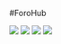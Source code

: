 # F o r o H u b 
 <p align="left">
   <img src="https://img.shields.io/badge/STATUS-EN%20DESAROLLO-green">
   <img src="https://camo.githubusercontent.com/0334988e8d4190c3a5068f84b1c0656313c3739b4e707c098d7c093b3d1dbeb3/68747470733a2f2f696d672e736869656c64732e696f2f62616467652f4944452d496e74656c6c696a5f494445412d626c7565">
   <img src="https://camo.githubusercontent.com/c1df072de064a136599447b3fdf8fcd9b20e34b68a0eecb81c806f66647eba5f/68747470733a2f2f696d672e736869656c64732e696f2f62616467652f537072696e675f426f6f742d76332e332e302d626c7565">
   <img src="https://camo.githubusercontent.com/da873c99918ec7317aae354758b05b67148a7806fa448329d12fb658ed169c90/68747470733a2f2f696d672e736869656c64732e696f2f62616467652f506f737467726553514c2d7631342e31322d626c7565">
   </p>
 
 
